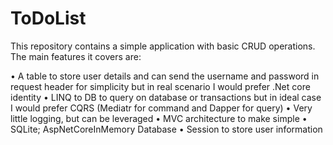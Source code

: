 # ToDoList
This repository contains a simple application with basic CRUD operations. The main features it covers are:

•	A table to store user details and can send the username and password in request header for simplicity but in real scenario I would prefer .Net core identity
•	LINQ to DB to query on database or transactions but in ideal case I would prefer CQRS (Mediatr for command and Dapper for query)
•	Very little logging, but can be leveraged
•	MVC architecture to make simple
•	SQLite; AspNetCoreInMemory Database
•	Session to store user information
